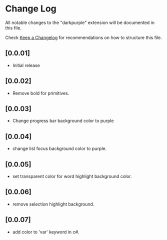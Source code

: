 # Change Log

All notable changes to the "darkpurple" extension will be documented in this file.

Check [Keep a Changelog](http://keepachangelog.com/) for recommendations on how to structure this file.

## [0.0.01]

- Initial release

## [0.0.02]

- Remove bold for primitives.

## [0.0.03]

 - Change progress bar background color to purple

## [0.0.04]

- change list focus background color to purple.

## [0.0.05]

- set transparent color for word highlight background color.

## [0.0.06]

- remove selection highlight background.

## [0.0.07]

- add color to 'var' keyword in c#.